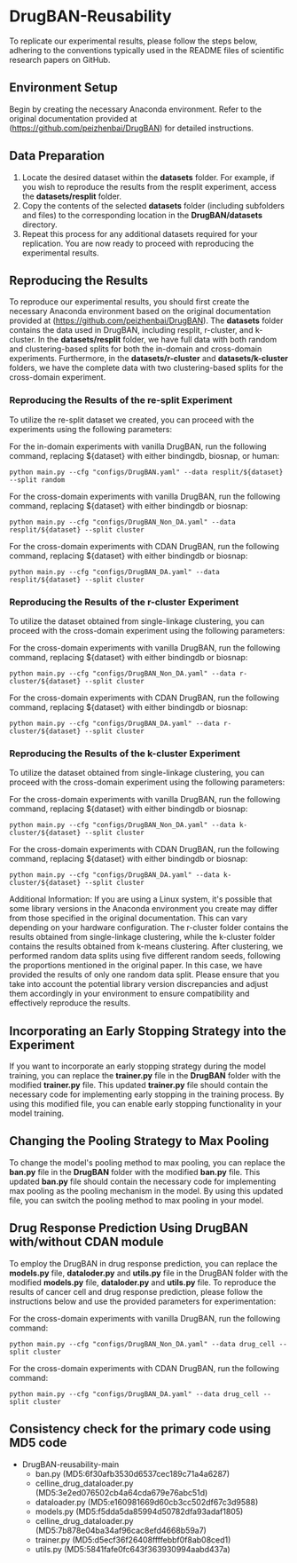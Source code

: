 # DrugBAN-Reusability


To replicate our experimental results, please follow the steps below, adhering to the conventions typically used in the README files of scientific research papers on GitHub.

## Environment Setup
Begin by creating the necessary Anaconda environment. Refer to the original documentation provided at (https://github.com/peizhenbai/DrugBAN) for detailed instructions.

## Data Preparation
1. Locate the desired dataset within the **datasets** folder. For example, if you wish to reproduce the results from the resplit experiment, access the **datasets/resplit** folder.
2. Copy the contents of the selected **datasets** folder (including subfolders and files) to the corresponding location in the **DrugBAN/datasets** directory.
3. Repeat this process for any additional datasets required for your replication.
You are now ready to proceed with reproducing the experimental results.

## Reproducing the Results
To reproduce our experimental results, you should first create the necessary Anaconda environment based on the original documentation provided at (https://github.com/peizhenbai/DrugBAN). The **datasets** folder contains the data used in DrugBAN, including resplit, r-cluster, and k-cluster. In the **datasets/resplit** folder, we have full data with both random and clustering-based splits for both the in-domain and cross-domain experiments. Furthermore, in the **datasets/r-cluster** and **datasets/k-cluster** folders, we have the complete data with two clustering-based splits for the cross-domain experiment.

### Reproducing the Results of the re-split Experiment
To utilize the re-split dataset we created, you can proceed with the experiments using the following parameters:

For the in-domain experiments with vanilla DrugBAN, run the following command, replacing ${dataset} with either bindingdb, biosnap, or human:
```
python main.py --cfg "configs/DrugBAN.yaml" --data resplit/${dataset} --split random
```

For the cross-domain experiments with vanilla DrugBAN, run the following command, replacing ${dataset} with either bindingdb or biosnap:
```
python main.py --cfg "configs/DrugBAN_Non_DA.yaml" --data resplit/${dataset} --split cluster
```

For the cross-domain experiments with CDAN DrugBAN, run the following command, replacing ${dataset} with either bindingdb or biosnap:
```
python main.py --cfg "configs/DrugBAN_DA.yaml" --data resplit/${dataset} --split cluster
```

### Reproducing the Results of the r-cluster Experiment
To utilize the dataset obtained from single-linkage clustering, you can proceed with the cross-domain experiment using the following parameters:

For the cross-domain experiments with vanilla DrugBAN, run the following command, replacing ${dataset} with either bindingdb or biosnap:
```
python main.py --cfg "configs/DrugBAN_Non_DA.yaml" --data r-cluster/${dataset} --split cluster
```

For the cross-domain experiments with CDAN DrugBAN, run the following command, replacing ${dataset} with either bindingdb or biosnap:
```
python main.py --cfg "configs/DrugBAN_DA.yaml" --data r-cluster/${dataset} --split cluster
```

### Reproducing the Results of the k-cluster Experiment
To utilize the dataset obtained from single-linkage clustering, you can proceed with the cross-domain experiment using the following parameters:

For the cross-domain experiments with vanilla DrugBAN, run the following command, replacing ${dataset} with either bindingdb or biosnap:
```
python main.py --cfg "configs/DrugBAN_Non_DA.yaml" --data k-cluster/${dataset} --split cluster
```

For the cross-domain experiments with CDAN DrugBAN, run the following command, replacing ${dataset} with either bindingdb or biosnap:
```
python main.py --cfg "configs/DrugBAN_DA.yaml" --data k-cluster/${dataset} --split cluster
```

Additional Information:
If you are using a Linux system, it's possible that some library versions in the Anaconda environment you create may differ from those specified in the original documentation. This can vary depending on your hardware configuration. The r-cluster folder contains the results obtained from single-linkage clustering, while the k-cluster folder contains the results obtained from k-means clustering. After clustering, we performed random data splits using five different random seeds, following the proportions mentioned in the original paper. In this case, we have provided the results of only one random data split. Please ensure that you take into account the potential library version discrepancies and adjust them accordingly in your environment to ensure compatibility and effectively reproduce the results.

## Incorporating an Early Stopping Strategy into the Experiment
If you want to incorporate an early stopping strategy during the model training, you can replace the **trainer.py** file in the **DrugBAN** folder with the modified **trainer.py** file. This updated **trainer.py** file should contain the necessary code for implementing early stopping in the training process. By using this modified file, you can enable early stopping functionality in your model training.

## Changing the Pooling Strategy to Max Pooling
To change the model's pooling method to max pooling, you can replace the **ban.py** file in the **DrugBAN** folder with the modified **ban.py** file. This updated **ban.py** file should contain the necessary code for implementing max pooling as the pooling mechanism in the model. By using this updated file, you can switch the pooling method to max pooling in your model.

## Drug Response Prediction Using DrugBAN with/without CDAN module
To employ the DrugBAN in drug response prediction, you can replace the **models.py** file, **dataloder.py** and **utils.py** file in the DrugBAN folder with the modified **models.py** file, **dataloder.py** and **utils.py** file.
To reproduce the results of cancer cell and drug response prediction, please follow the instructions below and use the provided parameters for experimentation:

For the cross-domain experiments with vanilla DrugBAN, run the following command:
```
python main.py --cfg "configs/DrugBAN_Non_DA.yaml" --data drug_cell --split cluster
```

For the cross-domain experiments with CDAN DrugBAN, run the following command:
```
python main.py --cfg "configs/DrugBAN_DA.yaml" --data drug_cell --split cluster
```
## Consistency check for the primary code using MD5 code

* DrugBAN-reusability-main
    * ban.py (MD5:6f30afb3530d6537cec189c71a4a6287)
    * celline_drug_dataloader.py (MD5:3e2ed076502cb4a64cda679e76abc51d)
    * dataloader.py (MD5:e160981669d60cb3cc502df67c3d9588)
    * models.py (MD5:f5dda5da85994d50782dfa93adaf1805)
    * celline_drug_dataloader.py (MD5:7b878e04ba34af96cac8efd4668b59a7)
    * trainer.py (MD5:d5ecf36f26408ffffebbf0f8ab08ced1)
    * utils.py (MD5:5841fafe0fc643f363930994aabd437a)
